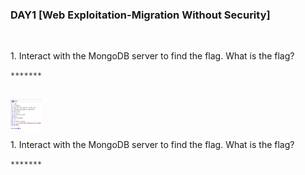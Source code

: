 <h3 align="left">DAY1 [Web Exploitation-Migration Without Security]
</h3>
<br>
<p align="left">1. Interact with the MongoDB server to find the flag. What is the flag?<p>
  
```
*******
```
<br>
  <img align="center" width="50" height="50" alt="Your internet speed sucks" src="11ebe0504325632b2690ebb147fdcf58.png"></img>
<p align="left">1. Interact with the MongoDB server to find the flag. What is the flag?<p>
  
```
*******
```
